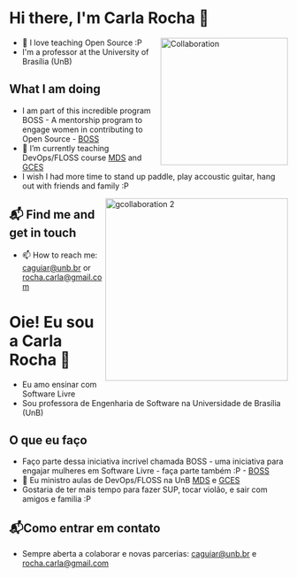 # Hi there, I'm Carla Rocha 👋

<img align='right' alt="Collaboration" src="https://media.giphy.com/media/3ov9k5wE5YQjFPDfhe/giphy.gif" width="230"/>


- 👯 I love teaching Open Source  :P
- I'm a professor at the University of Brasília (UnB) 


##  What I am doing

- I am part of this incredible program BOSS - A mentorship program to engage women in contributing to Open Source -  [BOSS](https://github.com/BOSS-BigOpenSourceSister)
- 🌱 I’m currently teaching DevOps/FLOSS course [MDS](https://github.com/fga-eps-mds) and [GCES](https://github.com/FGA-GCES/A-disciplina)
- I wish I had more time to stand up paddle, play accoustic guitar, hang out with friends and family :P

<img align='right' alt="gcollaboration 2" src="https://media.giphy.com/media/xTiTnIOWWE55fuRt1S/giphy.gif" width="330"/>

## 📬 Find me and get in touch
- 📫 How to reach me: caguiar@unb.br or rocha.carla@gmail.com



# Oie! Eu sou a Carla Rocha 👋

- Eu amo ensinar com Software Livre
- Sou professora de Engenharia de Software na Universidade de Brasília (UnB)

## O que eu faço
- Faço parte dessa iniciativa incrivel chamada BOSS - uma iniciativa para engajar mulheres em Software Livre - faça parte também :P - [BOSS](https://github.com/BOSS-BigOpenSourceSister)
- 🌱  Eu ministro aulas de DevOps/FLOSS na UnB [MDS](https://github.com/fga-eps-mds) e [GCES](https://github.com/FGA-GCES/A-disciplina)
- Gostaria de ter mais tempo para fazer SUP, tocar violão, e sair com amigos e familia :P

## 📬Como entrar em contato
- Sempre aberta a colaborar e novas parcerias: caguiar@unb.br e rocha.carla@gmail.com






